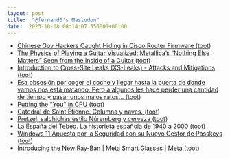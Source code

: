 ```yaml
---
layout: post
title:  "@fernand0's Mastodon"
date:  2023-10-08 08:14:07.556000+00:00
---
```

*  [Chinese Gov Hackers Caught Hiding in Cisco Router Firmware ](https://www.securityweek.com/chinese-gov-hackers-caught-hiding-in-cisco-router-firmware) ([toot](https://mastodon.social/@fernand0/111198394617429174))
*  [The Physics of Playing a Guitar Visualized: Metallica’s “Nothing Else Matters” Seen from the Inside of a Guitar ](https://www.openculture.com/2023/10/the-physics-of-playing-a-guitar-visualized-metallicas-nothing-else-matters.htm) ([toot](https://mastodon.social/@fernand0/111198269053535314))
*  [Introduction to Cross-Site Leaks (XS-Leaks) - Attacks and Mitigations ](https://cybercx.co.nz/blog/cross-site-leaks-attacks) ([toot](https://mastodon.social/@fernand0/111195108582785786))
*  [Esa obsesión por coger el coche y llegar hasta la puerta de donde vamos nos está matando. Pero a algunos les hace perder una cantidad de tiempo y pasar unos malos ratos... ](https://mastodon.social/@fernand0/111194935283904612) ([toot](https://mastodon.social/@fernand0/111194935283904612))
*  [Putting the "You" in CPU ](https://cpu.land) ([toot](https://mastodon.social/@fernand0/111194928372790164))
*  [Catedral de Saint Étienne. Columna y naves. ](https://www.flickr.com/photos/fernand0/53235607417) ([toot](https://mastodon.social/@fernand0/111194892487862950))
*  [Pretzel, salchichas estilo Núremberg y cerveza ](https://avecesunafoto.wordpress.com/2023/10/07/pretzel-salchichas-estilo-nuremberg-y-cerveza) ([toot](https://mastodon.social/@fernand0/111194851153831431))
*  [La España del Tebeo. La historieta española de 1940 a 2000 ](https://fotografiasenmovimiento.wordpress.com/2023/10/07/la-espana-del-tebeo-la-historieta-espanola-de-1940-a-2000) ([toot](https://mastodon.social/@fernand0/111194734775254063))
*  [Windows 11 Apuesta por la Seguridad con su Nuevo Gestor de Passkeys ](https://wwwhatsnew.com/2023/09/25/windows-11-apuesta-por-la-seguridad-con-su-nuevo-gestor-de-passkeys) ([toot](https://mastodon.social/@fernand0/111194616734035465))
*  [Introducing the New Ray-Ban \| Meta Smart Glasses \| Meta ](https://about.fb.com/news/2023/09/new-ray-ban-meta-smart-glasses) ([toot](https://mastodon.social/@fernand0/111194413498675040))
